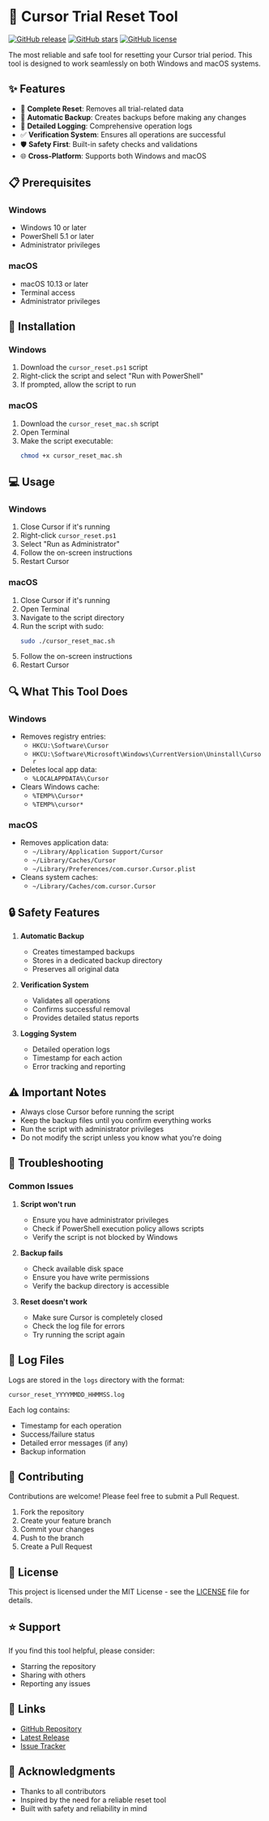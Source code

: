 # 🚀 Cursor Trial Reset Tool

[![GitHub release](https://img.shields.io/github/release/TrialLord/Cursor-reset-tool.svg)](https://github.com/TrialLord/Cursor-reset-tool/releases)
[![GitHub stars](https://img.shields.io/github/stars/TrialLord/Cursor-reset-tool.svg)](https://github.com/TrialLord/Cursor-reset-tool/stargazers)
[![GitHub license](https://img.shields.io/github/license/TrialLord/Cursor-reset-tool.svg)](https://github.com/TrialLord/Cursor-reset-tool/blob/master/LICENSE)

The most reliable and safe tool for resetting your Cursor trial period. This tool is designed to work seamlessly on both Windows and macOS systems.

## ✨ Features

- 🔄 **Complete Reset**: Removes all trial-related data
- 💾 **Automatic Backup**: Creates backups before making any changes
- 📝 **Detailed Logging**: Comprehensive operation logs
- ✅ **Verification System**: Ensures all operations are successful
- 🛡️ **Safety First**: Built-in safety checks and validations
- 🌐 **Cross-Platform**: Supports both Windows and macOS

## 📋 Prerequisites

### Windows
- Windows 10 or later
- PowerShell 5.1 or later
- Administrator privileges

### macOS
- macOS 10.13 or later
- Terminal access
- Administrator privileges

## 🚀 Installation

### Windows
1. Download the `cursor_reset.ps1` script
2. Right-click the script and select "Run with PowerShell"
3. If prompted, allow the script to run

### macOS
1. Download the `cursor_reset_mac.sh` script
2. Open Terminal
3. Make the script executable:
   ```bash
   chmod +x cursor_reset_mac.sh
   ```

## 💻 Usage

### Windows
1. Close Cursor if it's running
2. Right-click `cursor_reset.ps1`
3. Select "Run as Administrator"
4. Follow the on-screen instructions
5. Restart Cursor

### macOS
1. Close Cursor if it's running
2. Open Terminal
3. Navigate to the script directory
4. Run the script with sudo:
   ```bash
   sudo ./cursor_reset_mac.sh
   ```
5. Follow the on-screen instructions
6. Restart Cursor

## 🔍 What This Tool Does

### Windows
- Removes registry entries:
  - `HKCU:\Software\Cursor`
  - `HKCU:\Software\Microsoft\Windows\CurrentVersion\Uninstall\Cursor`
- Deletes local app data:
  - `%LOCALAPPDATA%\Cursor`
- Clears Windows cache:
  - `%TEMP%\Cursor*`
  - `%TEMP%\cursor*`

### macOS
- Removes application data:
  - `~/Library/Application Support/Cursor`
  - `~/Library/Caches/Cursor`
  - `~/Library/Preferences/com.cursor.Cursor.plist`
- Cleans system caches:
  - `~/Library/Caches/com.cursor.Cursor`

## 🔒 Safety Features

1. **Automatic Backup**
   - Creates timestamped backups
   - Stores in a dedicated backup directory
   - Preserves all original data

2. **Verification System**
   - Validates all operations
   - Confirms successful removal
   - Provides detailed status reports

3. **Logging System**
   - Detailed operation logs
   - Timestamp for each action
   - Error tracking and reporting

## ⚠️ Important Notes

- Always close Cursor before running the script
- Keep the backup files until you confirm everything works
- Run the script with administrator privileges
- Do not modify the script unless you know what you're doing

## 🔧 Troubleshooting

### Common Issues

1. **Script won't run**
   - Ensure you have administrator privileges
   - Check if PowerShell execution policy allows scripts
   - Verify the script is not blocked by Windows

2. **Backup fails**
   - Check available disk space
   - Ensure you have write permissions
   - Verify the backup directory is accessible

3. **Reset doesn't work**
   - Make sure Cursor is completely closed
   - Check the log file for errors
   - Try running the script again

## 📝 Log Files

Logs are stored in the `logs` directory with the format:
```
cursor_reset_YYYYMMDD_HHMMSS.log
```

Each log contains:
- Timestamp for each operation
- Success/failure status
- Detailed error messages (if any)
- Backup information

## 🤝 Contributing

Contributions are welcome! Please feel free to submit a Pull Request.

1. Fork the repository
2. Create your feature branch
3. Commit your changes
4. Push to the branch
5. Create a Pull Request

## 📄 License

This project is licensed under the MIT License - see the [LICENSE](LICENSE) file for details.

## ⭐ Support

If you find this tool helpful, please consider:
- Starring the repository
- Sharing with others
- Reporting any issues

## 🔗 Links

- [GitHub Repository](https://github.com/TrialLord/Cursor-reset-tool)
- [Latest Release](https://github.com/TrialLord/Cursor-reset-tool/releases)
- [Issue Tracker](https://github.com/TrialLord/Cursor-reset-tool/issues)

## 🙏 Acknowledgments

- Thanks to all contributors
- Inspired by the need for a reliable reset tool
- Built with safety and reliability in mind 